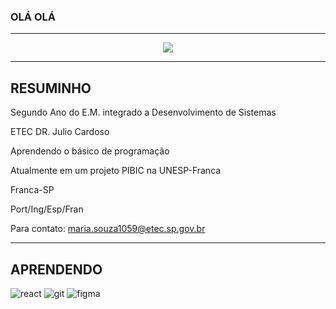 ### OLÁ OLÁ
-----

<p align="center">
<div align="center">
  <img src="https://miro.medium.com/v2/resize:fit:1100/1*jB76MLZjiNhGSQQvxm7LSQ.gif" />


</p>
</div>

-----
## RESUMINHO
Segundo Ano do E.M. integrado a Desenvolvimento de Sistemas

ETEC DR. Julio Cardoso

Aprendendo o básico de programação

Atualmente em um projeto PIBIC na UNESP-Franca

Franca-SP

Port/Ing/Esp/Fran

Para contato: maria.souza1059@etec.sp.gov.br

-----
## APRENDENDO
![react](https://camo.githubusercontent.com/0c3a16a22ae058cfe38a06dc9ea16404cf006409262f547c9ccfa3ec8b30f71e/68747470733a2f2f696d672e736869656c64732e696f2f62616467652f2d48544d4c352d4533344632363f7374796c653d666c61742d737175617265266c6f676f3d68746d6c35266c6f676f436f6c6f723d7768697465) ![git](https://camo.githubusercontent.com/561f3d4fd727fcca82984c91a65eca069ff34a435072158f6947c4ca52370eae/68747470733a2f2f696d672e736869656c64732e696f2f62616467652f2d4769742d4630353033323f7374796c653d666c61742d737175617265266c6f676f3d676974266c6f676f436f6c6f723d7768697465) ![figma](https://camo.githubusercontent.com/84421ab6f4cb2c058f3d1eb19d36ae5298ffa57cc2ea01ba44010e671ecff681/68747470733a2f2f696d672e736869656c64732e696f2f62616467652f6669676d612d2532334632344531452e7376673f7374796c653d666c6174266c6f676f3d6669676d61266c6f676f436f6c6f723d7768697465) 
